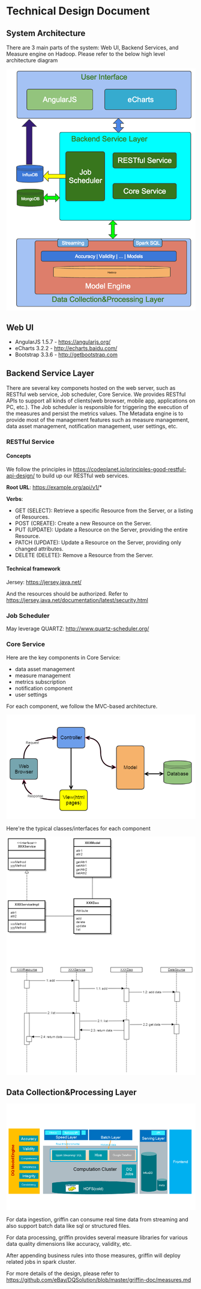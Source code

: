 <!--
Licensed to the Apache Software Foundation (ASF) under one
or more contributor license agreements.  See the NOTICE file
distributed with this work for additional information
regarding copyright ownership.  The ASF licenses this file
to you under the Apache License, Version 2.0 (the
"License"); you may not use this file except in compliance
with the License.  You may obtain a copy of the License at

  http://www.apache.org/licenses/LICENSE-2.0

Unless required by applicable law or agreed to in writing,
software distributed under the License is distributed on an
"AS IS" BASIS, WITHOUT WARRANTIES OR CONDITIONS OF ANY
KIND, either express or implied.  See the License for the
specific language governing permissions and limitations
under the License.
-->
# Technical Design Document


## System Architecture
There are 3 main parts of the system: Web UI, Backend Services, and Measure engine on Hadoop. Please refer to the below high level architecture diagram

![Technical Architecture Design](img/tdd/arch_design.png)

## Web UI
- AngularJS 1.5.7 - https://angularjs.org/
- eCharts 3.2.2 - http://echarts.baidu.com/
- Bootstrap 3.3.6 - http://getbootstrap.com

## Backend Service Layer
There are several key componets hosted on the web server, such as RESTful web service, Job scheduler, Core Service. We provides RESTful APIs to support all kinds of clients(web browser, mobile app, applications on PC, etc.). The Job scheduler is responsible for triggering the execution of the measures and persist the metrics values. The Metadata engine is to provide most of the management features such as measure management, data asset management, notification management, user settings, etc.

### RESTful Service
#### Concepts
We follow the principles in https://codeplanet.io/principles-good-restful-api-design/ to build up our RESTful web services.

**Root URL**: https://example.org/api/v1/*

**Verbs**:
- GET (SELECT): Retrieve a specific Resource from the Server, or a listing of Resources.
- POST (CREATE): Create a new Resource on the Server.
- PUT (UPDATE): Update a Resource on the Server, providing the entire Resource.
- PATCH (UPDATE): Update a Resource on the Server, providing only changed attributes.
- DELETE (DELETE): Remove a Resource from the Server.

#### Technical framework
Jersey: https://jersey.java.net/

And the resources should be authorized. Refer to https://jersey.java.net/documentation/latest/security.html

### Job Scheduler
May leverage QUARTZ: http://www.quartz-scheduler.org/

<TBD>

### Core Service
Here are the key components in Core Service:
- data asset management
- measure management
- metrics subscription
- notification component
- user settings

For each component, we follow the MVC-based architecture.

![MVC](img/tdd/mvc.png)

Here're the typical classes/interfaces for each component

![class_diagram](img/tdd/class_diagram.png)

## Data Collection&Processing Layer
![model_design](img/tdd/model_design.png)

For data ingestion, griffin can consume real time data from streaming and also support batch data like sql or structured files.

For data processing, griffin provides several measure libraries for various data quality dimensions like accuracy, validity, etc.

After appending business rules into those measures, griffin will deploy related jobs in spark cluster.

For more details of the design, please refer to https://github.com/eBay/DQSolution/blob/master/griffin-doc/measures.md
